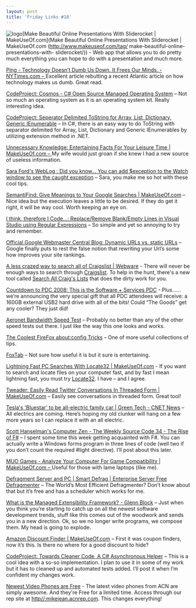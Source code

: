 ```yaml
---
layout: post
title: 'Friday Links #18'
---
```

![logo](http://www.makeuseof.com/wp-content/uploads/2008/09/sliderocketlogo.png)[Make Beautiful Online Presentations With Sliderocket | MakeUseOf.com](Make Beautiful Online Presentations With Sliderocket | MakeUseOf.com (http://www.makeuseof.com/tag/ make-beautiful-online- presentations-with- sliderocket/)) - Web app that allows you to do pretty much everything you can hope to do with a presentation and much more.

[Ping - Technology Doesn’t Dumb Us Down. It Frees Our Minds. - NYTimes.com – ](http://www.nytimes.com/2008/09/21/technology/21ping.html?ref=technology)Excellent article rebutting a recent Atlantic article on how technology makes us dumb. Great read.

[CodeProject: Cosmos - C# Open Source Managed Operating System](http://www.codeproject.com/KB/dotnet/CosmosIntro.aspx) – Not so much an operating system as it is an operating system kit. Really interesting idea.

[CodeProject: Seperator Delimited ToString for Array, List, Dictionary, Generic IEnumerable](http://www.codeproject.com/KB/cs/ToStringExtension.aspx) – In C#, there is an easy way to do ToString with separator delimited for Array, List, Dictionary and Generic IEnumerables by utilizing extension method in .NET.

[Unnecessary Knowledge: Entertaining Facts For Your Leisure Time | MakeUseOf.com – ](http://www.makeuseof.com/dir/unnecessary-knowledge/)My wife would just groan if she knew I had a new source of useless information.

[Sara Ford's WebLog : Did you know... You can add $exception to the Watch window to see the caught exception](http://blogs.msdn.com/saraford/archive/2008/09/22/did-you-know-you-can-add-exception-to-the-watch-window-to-see-the-caught-exception-318.aspx) – Sara, you make me so hot with these cool tips.

[SemantiFind: Give Meanings to Your Google Searches | MakeUseOf.com](http://www.makeuseof.com/dir/semantifind-give-meanings-google-searches/) – Nice idea but the execution leaves a little to be desired. If they do get it right, it will be way cool. Worth keeping an eye on.

[I think, therefore I Code...: Replace/Remove Blank/Empty Lines in Visual Studio using Regular Expressions](http://foxsys.blogspot.com/2008/08/replaceremove-blankempty-lines-in.html) – So simple and yet so annoying to try and remember.

[Official Google Webmaster Central Blog: Dynamic URLs vs. static URLs](http://googlewebmastercentral.blogspot.com/2008/09/dynamic-urls-vs-static-urls.html) – Google finally puts to rest the false notion that rewriting your Url’s some how improves your site rankings.

[A less crazed way to search all of Craigslist | Webware](http://news.cnet.com/8301-17939_109-10048094-2.html?part=rss&subj=news&tag=2547-1_3-0-5) - There will never be enough ways to search through [Craigslist](http://www.craigslist.org). To help in the hunt, there's a new tool called [Search All Craig's Lists](http://www.searchallcraigs.com) that does the dirty work for you.

[Countdown to PDC 2008: This is the Software + Services PDC](http://channel9.msdn.com/posts/Dan/Countdown-to-PDC-2008-This-is-the-Software--Services-PDC-Plus-a-Hard-Drive-Chock-Full-oBits-is-a-PDC/) - Plus……we’re announcing the very special gift that all PDC attendees will receive: a 160GB external USB2 hard drive with all of the bits! Could “The Goods” get any cooler? They just did!

[Aeronet Bandwidth Speed Test](http://speedtest.aeronetpr.com/) – Probably no better than any of the other speed tests out there. I just like the way this one looks and works.

[The Coolest FireFox about:config Tricks](http://startupmeme.com/the-coolest-firefox-aboutconfig-tricks/) – One of more useful collections of tips.

[FoxTab](http://www.foxtab.com/) – Not sure how useful it is but it sure is entertaining.

[Lightning Fast PC Searches With Locate32 | MakeUseOf.com](http://www.makeuseof.com/tag/search-for-files-lightning-fast-with-locate32/) - If you want to search and locate files on your computer fast, and by fast I mean lightning fast, you must try [Locate32](http://locate32.net/component/option,com_frontpage/Itemid,1). I have – and I agree.

[Tweader: Easily Read Twitter Conversations In Threaded Form | MakeUseOf.com](http://www.makeuseof.com/dir/tweader-easily-read-twitter-conversations-threaded-form/) – Easily see conversations in threaded form. Great tool!

[Tesla's 'Bluestar' to be all-electric family car | Green Tech - CNET News](http://news.cnet.com/8301-11128_3-10049993-54.html?part=rss&subj=news&tag=2547-1_3-0-5) – All electrics are coming. Here’s hoping my old clunker will hang on a few more years so I can replace it with an all electric.

[Scott Hanselman's Computer Zen - The Weekly Source Code 34 - The Rise of F#](http://www.hanselman.com/blog/TheWeeklySourceCode34TheRiseOfF.aspx) – I spent some time this week getting acquainted with F#. You can actually write a Windows forms program in three lines of code (well two if you don’t count the required #light directive). I’ll post about this later.

[MUO Games - Analyze Your Computer For Game Compatibility | MakeUseOf.com – ](http://www.makeuseof.com/tag/muo-games-analyze-your-computer-for-game-compatibility/)Useful for those with lame laptops (like me).

[Defragment Server and PC | Smart Defrag | Enterprise Server Free Defragmenter](http://www.iobit.com/iobitsmartdefrag.html) – The World’s Most Efficient Defragmenter? Don’t know about that but it’s free and has a scheduler which works for me.

[What is the Managed Extensibility Framework? - Glenn Block](http://codebetter.com/blogs/glenn.block/archive/2008/09/25/what-is-the-managed-extensibility-framework.aspx) – Just when you think you’re starting to catch up on all the newest software development trends, stuff like this comes out of the woodwork and sends you in a new direction. Ok, so we no longer write programs, we compose them. My head is going to explode.

[Amazon Discount Finder | MakeUseOf.com](http://www.makeuseof.com/dir/amazon-discount-finder-2/) – First it was coupon finders, now it’s this. Is there no where for a good discount to hide?

[CodeProject: Towards Cleaner Code, A C# Asynchronous Helper](http://www.codeproject.com/KB/threads/CSharpAsynchronousHelper.aspx) – This is a cool idea with a so-so implementation. I plan to use it in some of my work but it has to cleaned up and automated tests added. I’ll post it when I’m confident my changes work.

[Newest Video Phones are Free](http://myacn.com) - The latest video phones from ACN are simply awesome. And they're Free for a limited time. Access through our rep site at [http//:mikejean.acnrep.com](http://mikejean.acnrep.com). This changes everything!
